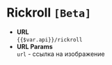 # Rickroll `[Beta]`

<ClientOnly>
<pic :link="`https://funpic-api.herokuapp.com/api/rickroll?url=${$var.avatarExample}`" />
</ClientOnly>

- **URL**  
  `{{$var.api}}/rickroll`
- **URL Params**  
  `url` - ссылка на изображение

<app-link :href="`https://funpic-api.herokuapp.com/api/rickroll?url=${$var.avatarExample}`" text="Пример" />
